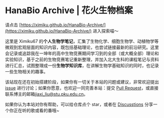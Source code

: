# HanaBio Archive | 花火生物档案

请点击 [https://ximiku.github.io/HanaBio-Archive/](https://ximiku.github.io/HanaBio-Archive/) 进入探索喵～

这里是 Ximiku67 的**个人生物学笔记**，汇集了生物化学、细胞生物学、动植物学等微观到宏观层面的知识内容，既包括基础理论，也尝试链接最新的前沿研究。这里会记录或追踪我在一坤年的高中生物竞赛期间学习到的全部（或大概全部）理论和实验知识，基于之前的生物竞赛笔记重新整理，并加入北大生科的课程笔记与资料进行汇总，试图整理成一份**生物学知识库**，在讲解生物学基础知识的同时，也记录一些生物相关的趣事。


该站现在还在初始搭建阶段，如果你有一切关于本站的问题或建议，非常欢迎提出 [issue](https://github.com/ximiku/HanaBio-Archive/issues) 进行讨论；如果你愿意，也欢迎一同完善本站：提交 [Pull Request](https://github.com/ximiku/HanaBio-Archive/pulls)，或直接联系博主的邮箱[jiaxi_liu@stu.pku.edu.cn](mailto:jiaxi_liu@stu.pku.edu.cn)。

如果你认为本站对你有帮助，可以给仓库点个 star，或者在 [Discusstions](https://github.com/ximiku/HanaBio-Archive/discussions/2) 分享一个你正在听的歌或看的番哦~
